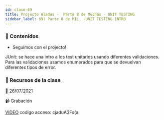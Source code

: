 ```yaml
---
id: clase-69
title: Projecto Aladas -  Parte 8 de Muchas - UNIT TESTING
sidebar_label: 69) Parte 8 de MIL. -UNIT TESTING INTRO
---
```




### 📝 Contenidos

- Seguimos con el projecto!

JUnit: se hace una intro a los test unitarios usando diferentes validaciones. Para las validaciones usamos enumerados para que se devuelvan diferentes tipos de error.


### 🚀 Recursos de la clase

📆 26/07/2021

📹 Grabación

[VIDEO](https://us02web.zoom.us/rec/share/qGzMlxdkE9ei2SxAkw51dEC8HE-SIQANj92jPr3ZEs9716AZ5ZXR0nWuAReClLK3.TzZ0leC866B-goqw)
codigo acceso: cjaduA3Fs(a
